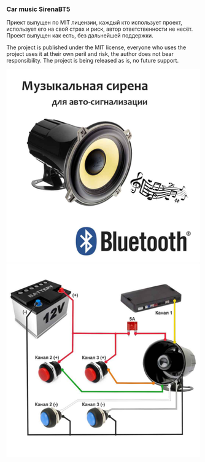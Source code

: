 ### Car music SirenaBT5
Приект выпущен по MIT лицензии, каждый кто использует проект, использует его на свой страх и риск, автор ответственности не несёт.
Проект выпущен как есть, без дальнейшей поддержки.

The project is published under the MIT license, everyone who uses the project uses it at their own peril and risk, the author does not bear responsibility.
The project is being released as is, no future support.

![alt text](img/sirena-adv.jpg?raw=true)
![alt text](img/scheme.jpg?raw=true)
